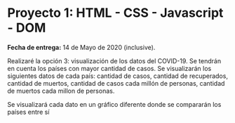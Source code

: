 # Proyecto 1:  HTML - CSS - Javascript - DOM

**Fecha de entrega:** 14 de Mayo de 2020 (inclusive).

Realizaré la opción 3: visualización de los datos del COVID-19.
Se tendrán en cuenta los países con mayor cantidad de casos. Se visualizarán los siguientes datos de cada país: cantidad de casos, cantidad de recuperados, cantidad de muertos, cantidad de casos cada millón de personas, cantidad de muertos cada millon de personas.

Se visualizará cada dato en un gráfico diferente donde se compararán los países entre sí
